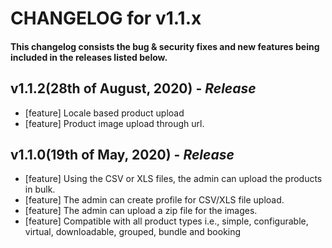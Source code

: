 # CHANGELOG for v1.1.x

#### This changelog consists the bug & security fixes and new features being included in the releases listed below.

## **v1.1.2(28th of August, 2020)** - _Release_

- [feature] Locale based product upload
- [feature] Product image upload through url.

## **v1.1.0(19th of May, 2020)** - _Release_

- [feature] Using the CSV or XLS files, the admin can upload the products in bulk.
- [feature] The admin can create profile for CSV/XLS file upload.
- [feature] The admin can upload a zip file for the images.
- [feature] Compatible with all product types i.e., simple, configurable, virtual, downloadable, grouped, bundle and booking

